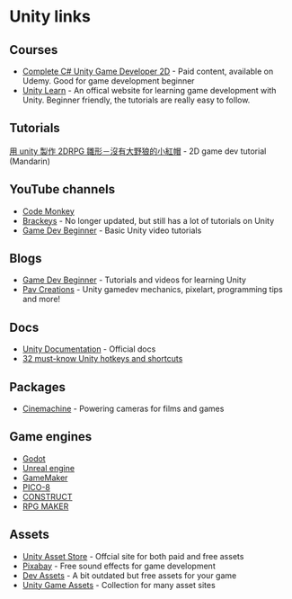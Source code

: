 # Unity links

## Courses

- [Complete C# Unity Game Developer 2D](https://www.udemy.com/course/unitycourse/) - Paid content, available on Udemy. Good for game development beginner
- [Unity Learn](https://learn.unity.com/) - An offical website for learning game development with Unity. Beginner friendly, the tutorials are really easy to follow.

## Tutorials

[用 unity 製作 2DRPG 雛形－沒有大野狼的小紅帽](https://ithelp.ithome.com.tw/users/20141001/ironman/4489) - 2D game dev tutorial (Mandarin)

## YouTube channels

- [Code Monkey](https://www.youtube.com/c/CodeMonkeyUnity)
- [Brackeys](https://www.youtube.com/c/Brackeys/featured) - No longer updated, but still has a lot of tutorials on Unity
- [Game Dev Beginner](https://www.youtube.com/c/GameDevBeginner/featured) - Basic Unity video tutorials

## Blogs

- [Game Dev Beginner](https://gamedevbeginner.com/) - Tutorials and videos for learning Unity
- [Pav Creations](https://pavcreations.com/) - Unity gamedev mechanics, pixelart, programming tips and more!

## Docs

- [Unity Documentation](https://docs.unity3d.com/Manual/index.html) - Official docs
- [32 must-know Unity hotkeys and shortcuts](https://www.evercast.us/blog/unity-hotkeys-shortcuts)

## Packages

- [Cinemachine](https://unity.com/unity/features/editor/art-and-design/cinemachine) - Powering cameras for films and games

## Game engines

- [Godot](https://godotengine.org/)
- [Unreal engine](https://www.unrealengine.com/en-US)
- [GameMaker](https://gamemaker.io/en/gamemaker)
- [PICO-8](https://www.lexaloffle.com/pico-8.php)
- [CONSTRUCT](https://www.construct.net/en)
- [RPG MAKER](https://www.rpgmakerweb.com/)

## Assets

- [Unity Asset Store](https://assetstore.unity.com/) - Offcial site for both paid and free assets
- [Pixabay](https://pixabay.com/sound-effects/) - Free sound effects for game development
- [Dev Assets](https://devassets.com/) - A bit outdated but free assets for your game
- [Unity Game Assets](https://github.com/HotpotDesign/Unity-Game-Assets) - Collection for many asset sites

